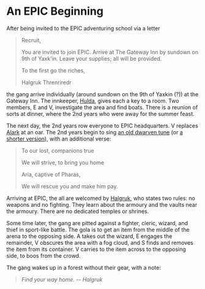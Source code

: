 # An EPIC Beginning

After being invited to the EPIC adventuring school via a letter

> Recruit,
>
> You are invited to join EPIC. Arrive at The Gateway Inn by sundown on 9th of Yaxk'in. Leave your supplies; all will be provided.
>
> To the first go the riches,	
> 	
> Halgruk Threnriredr	

the gang arrive individually (around sundown on the 9th of Yaxkin (?)) at the Gateway Inn.
The innkeeper, [Hulda](../people/hulda.html), gives each a key to a room.
Two members, E and V, investigate the area and find boats.
There is a reunion of sorts at dinner, where the 2nd years who were away for the summer feast.

The next day, the 2nd years row everyone to EPIC headquarters.
V replaces [Alark](../people/alark.md) at an oar.
The 2nd years begin to sing [an old dwarven tune](https://www.youtube.com/watch?v=P8ymgFyzbDo) 
(or [a shorter version](https://www.youtube.com/watch?v=Pyy_FIYE7EE)), 
with an additional verse:  

> To our lost, companions true
>
> We will strive, to bring you home
>
> Aria, captive of Pharas,
>
> We will rescue you and make him pay.  

Arriving at EPIC, the all are welcomed by [Halgruk](../people/halgruk.html), 
who states two rules: no weapons and no fighting.
They learn about the armoury and the vaults near the armoury.
There are no dedicated temples or shrines.

Some time later, the gang are pitted against a fighter, cleric, wizard, and thief in sport-like battle.
The gola is to get an item from the middle of the arena to the opposing side.
A takes out the wizard, E engages the remainder, V obscures the area with a fog cloud, and S finds and removes the item from its container.
V carries to the item across to the opposing side, to boos from the crowd.

The gang wakes up in a forest without their gear, with a note:  

> *Find your way home.*
> -- *Halgruk*
